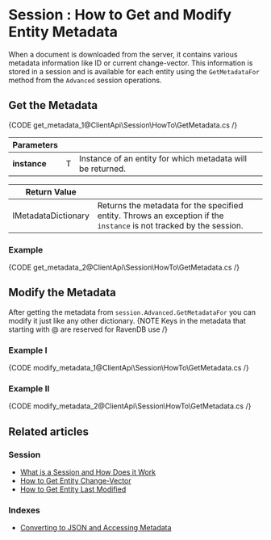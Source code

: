 # Session : How to Get and Modify Entity Metadata

When a document is downloaded from the server, it contains various metadata information like ID or current change-vector. This information is stored in a session and is available for each entity using the `GetMetadataFor` method from the `Advanced` session operations.
## Get the Metadata

{CODE get_metadata_1@ClientApi\Session\HowTo\GetMetadata.cs /}

| Parameters | | |
| ------------- | ------------- | ----- |
| **instance** | T | Instance of an entity for which metadata will be returned. |

| Return Value | |
| ------------- | ----- |
| IMetadataDictionary | Returns the metadata for the specified entity. Throws an exception if the `instance` is not tracked by the session. |

### Example

{CODE get_metadata_2@ClientApi\Session\HowTo\GetMetadata.cs /}


## Modify the Metadata
After getting the metadata from `session.Advanced.GetMetadataFor` you can modify it just like any other dictionary.
{NOTE Keys in the metadata that starting with @ are reserved for RavenDB use /}

### Example I
{CODE modify_metadata_1@ClientApi\Session\HowTo\GetMetadata.cs /}

### Example II
{CODE modify_metadata_2@ClientApi\Session\HowTo\GetMetadata.cs /}

## Related articles

### Session

- [What is a Session and How Does it Work](../../../client-api/session/what-is-a-session-and-how-does-it-work)
- [How to Get Entity Change-Vector](../../../client-api/session/how-to/get-entity-change-vector)
- [How to Get Entity Last Modified](../../../client-api/session/how-to/get-entity-last-modified)

### Indexes

- [Converting to JSON and Accessing Metadata](../../../indexes/converting-to-json-and-accessing-metadata)
